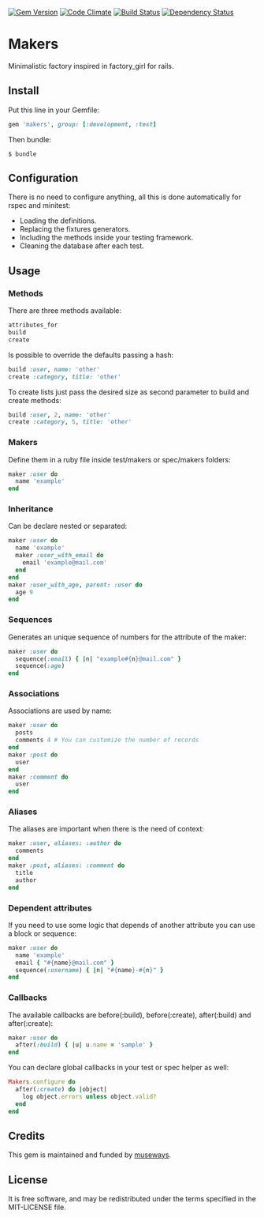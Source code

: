 [![Gem Version](https://badge.fury.io/rb/makers.svg)](http://badge.fury.io/rb/makers) [![Code Climate](https://codeclimate.com/github/museways/makers/badges/gpa.svg)](https://codeclimate.com/github/museways/makers) [![Build Status](https://travis-ci.org/museways/makers.svg?branch=0.1.0)](https://travis-ci.org/museways/makers) [![Dependency Status](https://gemnasium.com/museways/makers.svg)](https://gemnasium.com/museways/makers)

# Makers

Minimalistic factory inspired in factory_girl for rails.

## Install

Put this line in your Gemfile:
```ruby
gem 'makers', group: [:development, :test]
```

Then bundle:
```
$ bundle
```

## Configuration

There is no need to configure anything, all this is done automatically for rspec and minitest:

* Loading the definitions.
* Replacing the fixtures generators.
* Including the methods inside your testing framework.
* Cleaning the database after each test.

## Usage

### Methods

There are three methods available:
```ruby
attributes_for
build
create
```

Is possible to override the defaults passing a hash:
```ruby
build :user, name: 'other'
create :category, title: 'other'
```

To create lists just pass the desired size as second parameter to build and create methods:
```ruby
build :user, 2, name: 'other'
create :category, 5, title: 'other'
```

### Makers

Define them in a ruby file inside test/makers or spec/makers folders:
```ruby
maker :user do
  name 'example'
end
```

### Inheritance

Can be declare nested or separated:
```ruby
maker :user do
  name 'example'
  maker :user_with_email do
    email 'example@mail.com'
  end
end
maker :user_with_age, parent: :user do
  age 9
end
```

### Sequences

Generates an unique sequence of numbers for the attribute of the maker:
```ruby
maker :user do
  sequence(:email) { |n| "example#{n}@mail.com" }
  sequence(:age)
end
```

### Associations

Associations are used by name:
```ruby
maker :user do
  posts
  comments 4 # You can customize the number of records
end
maker :post do
  user
end
maker :comment do
  user
end
```

### Aliases

The aliases are important when there is the need of context:
```ruby
maker :user, aliases: :author do
  comments
end
maker :post, aliases: :comment do
  title
  author
end
```

### Dependent attributes

If you need to use some logic that depends of another attribute you can use a block or sequence:
```ruby
maker :user do
  name 'example'
  email { "#{name}@mail.com" }
  sequence(:username) { |n| "#{name}-#{n}" }
end
```

### Callbacks

The available callbacks are before(:build), before(:create), after(:build) and after(:create):
```ruby
maker :user do
  after(:build) { |u| u.name = 'sample' }
end
```

You can declare global callbacks in your test or spec helper as well:
```ruby
Makers.configure do
  after(:create) do |object|
    log object.errors unless object.valid?
  end
end
```

## Credits

This gem is maintained and funded by [museways](http://museways.com).

## License

It is free software, and may be redistributed under the terms specified in the MIT-LICENSE file.
